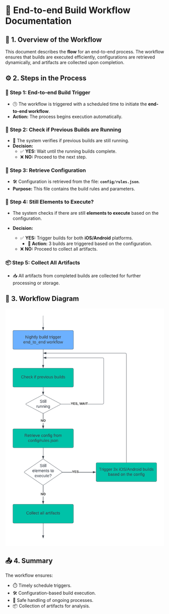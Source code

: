 
# 🌙 **End-to-end Build Workflow Documentation**

## 📝 1. Overview of the Workflow

This document describes the **flow** for an end-to-end process. The workflow ensures that builds are executed efficiently, configurations are retrieved dynamically, and artifacts are collected upon completion.



## ⚙️ 2. Steps in the Process

### 🔹 Step 1: End-to-end Build Trigger
- 🕒 The workflow is triggered with a scheduled time to initiate the **end-to-end workflow**.
- **Action:** The process begins execution automatically.

### 🔎 Step 2: Check if Previous Builds are Running
- 🔄 The system verifies if previous builds are still running.
- **Decision:**  
  - ✅ **YES:** Wait until the running builds complete.  
  - ❌ **NO:** Proceed to the next step.

### 📂 Step 3: Retrieve Configuration
- 🛠️ Configuration is retrieved from the file: **`config/rules.json`**.
- **Purpose:** This file contains the build rules and parameters.

### 🔄 Step 4: Still Elements to Execute?
- The system checks if there are still **elements to execute** based on the configuration.

- **Decision:**  
  - ✅ **YES:** Trigger builds for both **iOS/Android** platforms.  
      - 🔨 **Action:** 3 builds are triggered based on the configuration.  
  - ❌ **NO:** Proceed to collect all artifacts.

### 📦 Step 5: Collect All Artifacts
- 📥 All artifacts from completed builds are collected for further processing or storage.

## 🔁 3. Workflow Diagram

![End-to-End Flow](../assets/end_to_end_flow.png)

## 📤 4. Summary
The workflow ensures:
- ⏱️ Timely schedule triggers.  
- 🛠️ Configuration-based build execution.  
- 🚦 Safe handling of ongoing processes.  
- 📦 Collection of artifacts for analysis.
